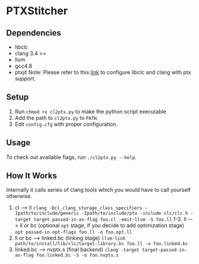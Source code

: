 PTXStitcher
====================

## Dependencies ##

* libclc
* clang 3.4 >=
* llvm
* gcc4.8
* ptxjit
Note: Please refer to this [link](http://tiku.io/questions/484488/how-to-use-clang-to-compile-opencl-to-ptx-code) to configure libclc and clang with ptx support.

## Setup ##
1. Run `chmod +x cl2ptx.py` to make the python script executable
2. Add the path to `cl2ptx.py` to `PATH`.
3. Edit `config.cfg` with proper configuration.

## Usage ##
To check out available flags, run `./cl2ptx.py --help`.

## How It Works ##
Internally it calls series of clang tools which you would have to call yourself otherwise.

1. cl --> ll
```clang -Dcl_clang_storage_class_specifiers -Ipath/to/include/generic -Ipath/to/include/ptx -include clc/clc.h -target target-passed-in-as-flag foo.cl -emit-llvm -S foo.ll```
1-2. ll --> ll or bc (optional ```opt``` stage, if you decide to add optimization stage)
```opt passed-in-opt-flags foo.ll -o foo.opt.ll```
2. ll or bc --> linked.bc (linking stage)
```llvm-link path/to/install/lib/clc/target-library.bc foo.ll -o foo.linked.bc```
3. linked.bc --> nvptx.s (final backend)
```clang -target target-passed-in-as-flag foo.linked.bc -S -o foo.nvptx.s```
